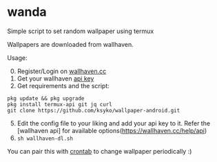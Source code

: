 # wanda
Simple script to set random wallpaper using termux

Wallpapers are downloaded from wallhaven.

Usage:

0. Register/Login on [wallhaven.cc](https://wallhaven.cc/login)
1. Get your wallhaven [api key](https://wallhaven.cc/settings/account)
2. Get requirements and the script:
```
pkg update && pkg upgrade
pkg install termux-api git jq curl
git clone https://github.com/ksyko/wallpaper-android.git
```
5. Edit the config file to your liking and add your api key to it. Refer the [wallhaven api] for available options(https://wallhaven.cc/help/api)
6. `sh wallhaven-dl.sh`

You can pair this with [crontab](https://github.com/termux/termux-app/issues/1091#issuecomment-809069738) to change wallpaper periodically :)
